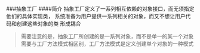 ###抽象工厂
####简介
    抽象工厂定义了一系列相互依赖的对象接口，而无须指定他们的具体实现类，
    系统准备为用户提供一系列相关的对象，而又不想让用户代码和创建这些对象的类
    形成耦合
>需要注意的是，抽象工厂所创建的是一系列对象，而不是单一的某一个对象
>需要与工厂方法模式相区别，工厂方法模式是定义创建单个对象的一种模式
